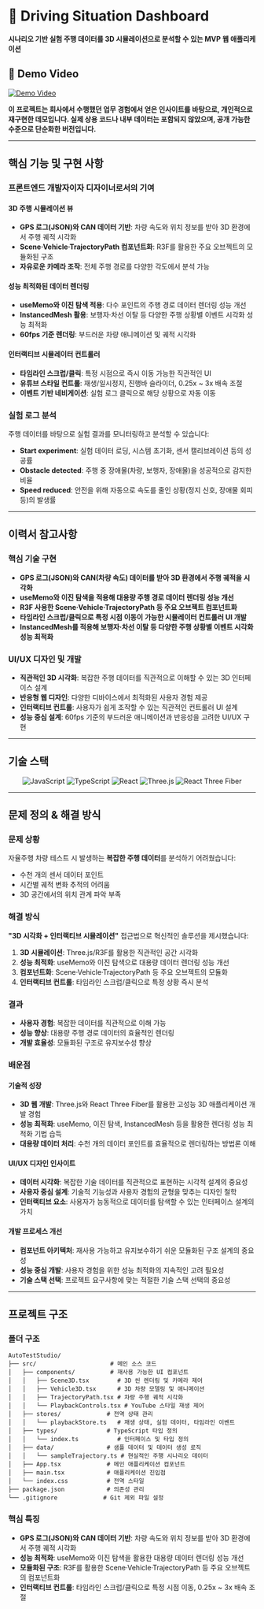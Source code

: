 # 🚗 Driving Situation Dashboard

**시나리오 기반 실험 주행 데이터를 3D 시뮬레이션으로 분석할 수 있는 MVP 웹 애플리케이션**

## 🎥 Demo Video
[![Demo Video](https://img.shields.io/badge/YouTube-Demo%20Video-red?style=for-the-badge&logo=youtube)](https://youtu.be/YRmlgzOMEbc)

**이 프로젝트는 회사에서 수행했던 업무 경험에서 얻은 인사이트를 바탕으로, 개인적으로 재구현한 데모입니다. 실제 상용 코드나 내부 데이터는 포함되지 않았으며, 공개 가능한 수준으로 단순화한 버전입니다.**

---

## 핵심 기능 및 구현 사항

### **프론트엔드 개발자이자 디자이너로서의 기여**

#### **3D 주행 시뮬레이션 뷰**
- **GPS 로그(JSON)와 CAN 데이터 기반**: 차량 속도와 위치 정보를 받아 3D 환경에서 주행 궤적 시각화
- **Scene·Vehicle·TrajectoryPath 컴포넌트화**: R3F를 활용한 주요 오브젝트의 모듈화된 구조
- **자유로운 카메라 조작**: 전체 주행 경로를 다양한 각도에서 분석 가능

#### **성능 최적화된 데이터 렌더링**
- **useMemo와 이진 탐색 적용**: 다수 포인트의 주행 경로 데이터 렌더링 성능 개선
- **InstancedMesh 활용**: 보행자·차선 이탈 등 다양한 주행 상황별 이벤트 시각화 성능 최적화
- **60fps 기준 렌더링**: 부드러운 차량 애니메이션 및 궤적 시각화

#### **인터랙티브 시뮬레이터 컨트롤러**
- **타임라인 스크럽/클릭**: 특정 시점으로 즉시 이동 가능한 직관적인 UI
- **유튜브 스타일 컨트롤**: 재생/일시정지, 진행바 슬라이더, 0.25x ~ 3x 배속 조절
- **이벤트 기반 네비게이션**: 실험 로그 클릭으로 해당 상황으로 자동 이동

### **실험 로그 분석**
주행 데이터를 바탕으로 실험 결과를 모니터링하고 분석할 수 있습니다:

- **Start experiment**: 실험 데이터 로딩, 시스템 초기화, 센서 캘리브레이션 등의 성공률
- **Obstacle detected**: 주행 중 장애물(차량, 보행자, 장애물)을 성공적으로 감지한 비율
- **Speed reduced**: 안전을 위해 자동으로 속도를 줄인 상황(정지 신호, 장애물 회피 등)의 발생률

---

## 이력서 참고사항

### **핵심 기술 구현**
- **GPS 로그(JSON)와 CAN(차량 속도) 데이터를 받아 3D 환경에서 주행 궤적을 시각화**
- **useMemo와 이진 탐색을 적용해 대용량 주행 경로 데이터 렌더링 성능 개선**
- **R3F 사용한 Scene·Vehicle·TrajectoryPath 등 주요 오브젝트 컴포넌트화**
- **타임라인 스크럽/클릭으로 특정 시점 이동이 가능한 시뮬레이터 컨트롤러 UI 개발**
- **InstancedMesh를 적용해 보행자·차선 이탈 등 다양한 주행 상황별 이벤트 시각화 성능 최적화**

### **UI/UX 디자인 및 개발**
- **직관적인 3D 시각화**: 복잡한 주행 데이터를 직관적으로 이해할 수 있는 3D 인터페이스 설계
- **반응형 웹 디자인**: 다양한 디바이스에서 최적화된 사용자 경험 제공
- **인터랙티브 컨트롤**: 사용자가 쉽게 조작할 수 있는 직관적인 컨트롤러 UI 설계
- **성능 중심 설계**: 60fps 기준의 부드러운 애니메이션과 반응성을 고려한 UI/UX 구현

---

## 기술 스택

<div align="center">

![JavaScript](https://img.shields.io/badge/JavaScript-ES2022-F7DF1E?style=for-the-badge&logo=javascript&logoColor=black)
![TypeScript](https://img.shields.io/badge/TypeScript-5.8.3-3178C6?style=for-the-badge&logo=typescript&logoColor=white)
![React](https://img.shields.io/badge/React-19.1.1-61DAFB?style=for-the-badge&logo=react&logoColor=black)
![Three.js](https://img.shields.io/badge/Three.js-0.179.1-000000?style=for-the-badge&logo=three.js&logoColor=white)
![React Three Fiber](https://img.shields.io/badge/React%20Three%20Fiber-000000?style=for-the-badge&logo=three.js&logoColor=white)

</div>

---

## 문제 정의 & 해결 방식

### **문제 상황**
자율주행 차량 테스트 시 발생하는 **복잡한 주행 데이터**를 분석하기 어려웠습니다:
- 수천 개의 센서 데이터 포인트
- 시간별 궤적 변화 추적의 어려움
- 3D 공간에서의 위치 관계 파악 부족

### **해결 방식**
**"3D 시각화 + 인터랙티브 시뮬레이션"** 접근법으로 혁신적인 솔루션을 제시했습니다:

1. **3D 시뮬레이션**: Three.js/R3F를 활용한 직관적인 공간 시각화
2. **성능 최적화**: useMemo와 이진 탐색으로 대용량 데이터 렌더링 성능 개선
3. **컴포넌트화**: Scene·Vehicle·TrajectoryPath 등 주요 오브젝트의 모듈화
4. **인터랙티브 컨트롤**: 타임라인 스크럽/클릭으로 특정 상황 즉시 분석

### **결과**
- **사용자 경험**: 복잡한 데이터를 직관적으로 이해 가능
- **성능 향상**: 대용량 주행 경로 데이터의 효율적인 렌더링
- **개발 효율성**: 모듈화된 구조로 유지보수성 향상

### **배운점**
#### **기술적 성장**
- **3D 웹 개발**: Three.js와 React Three Fiber를 활용한 고성능 3D 애플리케이션 개발 경험
- **성능 최적화**: useMemo, 이진 탐색, InstancedMesh 등을 활용한 렌더링 성능 최적화 기법 습득
- **대용량 데이터 처리**: 수천 개의 데이터 포인트를 효율적으로 렌더링하는 방법론 이해

#### **UI/UX 디자인 인사이트**
- **데이터 시각화**: 복잡한 기술 데이터를 직관적으로 표현하는 시각적 설계의 중요성
- **사용자 중심 설계**: 기술적 기능성과 사용자 경험의 균형을 맞추는 디자인 철학
- **인터랙티브 요소**: 사용자가 능동적으로 데이터를 탐색할 수 있는 인터페이스 설계의 가치

#### **개발 프로세스 개선**
- **컴포넌트 아키텍처**: 재사용 가능하고 유지보수하기 쉬운 모듈화된 구조 설계의 중요성
- **성능 중심 개발**: 사용자 경험을 위한 성능 최적화의 지속적인 고려 필요성
- **기술 스택 선택**: 프로젝트 요구사항에 맞는 적절한 기술 스택 선택의 중요성

---

## 프로젝트 구조

### **폴더 구조**
```
AutoTestStudio/
├── src/                     # 메인 소스 코드
│   ├── components/          # 재사용 가능한 UI 컴포넌트
│   │   ├── Scene3D.tsx        # 3D 씬 렌더링 및 카메라 제어
│   │   ├── Vehicle3D.tsx      # 3D 차량 모델링 및 애니메이션
│   │   ├── TrajectoryPath.tsx # 차량 주행 궤적 시각화
│   │   └── PlaybackControls.tsx # YouTube 스타일 재생 제어
│   ├── stores/             # 전역 상태 관리
│   │   └── playbackStore.ts   # 재생 상태, 실험 데이터, 타임라인 이벤트
│   ├── types/              # TypeScript 타입 정의
│   │   └── index.ts           # 인터페이스 및 타입 정의
│   ├── data/               # 샘플 데이터 및 데이터 생성 로직
│   │   └── sampleTrajectory.ts # 현실적인 주행 시나리오 데이터
│   ├── App.tsx             # 메인 애플리케이션 컴포넌트
│   ├── main.tsx            # 애플리케이션 진입점
│   └── index.css           # 전역 스타일
├── package.json            # 의존성 관리
└── .gitignore             # Git 제외 파일 설정
```

### **핵심 특징**
- **GPS 로그(JSON)와 CAN 데이터 기반**: 차량 속도와 위치 정보를 받아 3D 환경에서 주행 궤적 시각화
- **성능 최적화**: useMemo와 이진 탐색을 활용한 대용량 데이터 렌더링 성능 개선
- **모듈화된 구조**: R3F를 활용한 Scene·Vehicle·TrajectoryPath 등 주요 오브젝트의 컴포넌트화
- **인터랙티브 컨트롤**: 타임라인 스크럽/클릭으로 특정 시점 이동, 0.25x ~ 3x 배속 조절